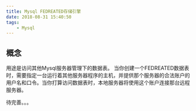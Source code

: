```yaml
---
title: Mysql FEDREATED存储引擎
date: 2018-08-31 15:40:50
tags:
    - Mysql
---
```


## 概念
用途是访问其他Mysql服务器管理下的数据表。
当你创建一个FEDREATED数据表时，需要指定一台运行着其他服务器程序的主机，并提供那个服务器的合法账户的用户名和口令。当你打算访问数据表时，本地服务器将使用这个账户连接那台远程服务器。

待完善。。。
